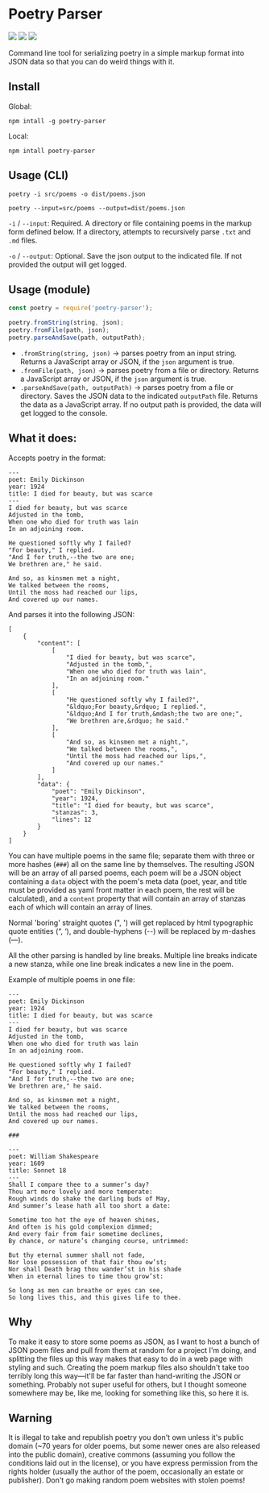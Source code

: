 # Poetry Parser

![](https://api.travis-ci.org/ChapelR/poetry-parser.svg?branch=master) [![](https://coveralls.io/repos/github/ChapelR/poetry-parser/badge.svg?branch=master)](https://coveralls.io/github/ChapelR/poetry-parser?branch=master) ![](https://img.shields.io/github/package-json/v/chapelr/poetry-parser.svg)

Command line tool for serializing poetry in a simple markup format into JSON data so that you can do weird things with it.

## Install

Global:

```
npm intall -g poetry-parser
```

Local:

```
npm intall poetry-parser
```

## Usage (CLI)

```
poetry -i src/poems -o dist/poems.json
```

```
poetry --input=src/poems --output=dist/poems.json
```

`-i` / `--input`: Required. A directory or file containing poems in the markup form defined below. If a directory, attempts to recursively parse `.txt` and `.md` files.

`-o` / `--output`: Optional. Save the json output to the indicated file. If not provided the output will get logged.

## Usage (module)

```javascript
const poetry = require('poetry-parser');

poetry.fromString(string, json);
poetry.fromFile(path, json);
poetry.parseAndSave(path, outputPath);
```

- `.fromString(string, json)` -> parses poetry from an input string. Returns a JavaScript array or JSON, if the `json` argument is true.
- `.fromFile(path, json)` -> parses poetry from a file or directory. Returns a JavaScript array or JSON, if the `json` argument is true.
- `.parseAndSave(path, outputPath)` -> parses poetry from a file or directory. Saves the JSON data to the indicated `outputPath` file. Returns the data as a JavaScript array. If no output path is provided, the data will get logged to the console.

## What it does:

Accepts poetry in the format:

```
---
poet: Emily Dickinson
year: 1924
title: I died for beauty, but was scarce
---
I died for beauty, but was scarce   
Adjusted in the tomb,   
When one who died for truth was lain    
In an adjoining room.   
  
He questioned softly why I failed?
"For beauty," I replied.    
"And I for truth,--the two are one;  
We brethren are," he said.  
  
And so, as kinsmen met a night, 
We talked between the rooms,
Until the moss had reached our lips,    
And covered up our names.
```

And parses it into the following JSON:
```
[
    {
        "content": [
            [
                "I died for beauty, but was scarce",
                "Adjusted in the tomb,",
                "When one who died for truth was lain",
                "In an adjoining room."
            ],
            [
                "He questioned softly why I failed?",
                "&ldquo;For beauty,&rdquo; I replied.",
                "&ldquo;And I for truth,&mdash;the two are one;",
                "We brethren are,&rdquo; he said."
            ],
            [
                "And so, as kinsmen met a night,",
                "We talked between the rooms,",
                "Until the moss had reached our lips,",
                "And covered up our names."
            ]
        ],
        "data": {
            "poet": "Emily Dickinson",
            "year": 1924,
            "title": "I died for beauty, but was scarce",
            "stanzas": 3,
            "lines": 12
        }
    }
]
```

You can have multiple poems in the same file; separate them with three or more hashes (`###`) all on the same line by themselves. The resulting JSON will be an array of all parsed poems, each poem will be a JSON object containing a `data` object with the poem's meta data (poet, year, and title must be provided as yaml front matter in each poem, the rest will be calculated), and a `content` property that will contain an array of stanzas each of which will contain an array of lines.

Normal 'boring' straight quotes (", ') will get replaced by html typographic quote entities (&ldquo;, &lsquo;), and double-hyphens (--) will be replaced by m-dashes (&mdash;).

All the other parsing is handled by line breaks. Multiple line breaks indicate a new stanza, while one line break indicates a new line in the poem.

Example of multiple poems in one file:

```
---
poet: Emily Dickinson
year: 1924
title: I died for beauty, but was scarce
---
I died for beauty, but was scarce   
Adjusted in the tomb,   
When one who died for truth was lain    
In an adjoining room.   
  
He questioned softly why I failed?
"For beauty," I replied.    
"And I for truth,--the two are one;  
We brethren are," he said.  
  
And so, as kinsmen met a night, 
We talked between the rooms,
Until the moss had reached our lips,    
And covered up our names.

###

---
poet: William Shakespeare
year: 1609
title: Sonnet 18
---
Shall I compare thee to a summer’s day?
Thou art more lovely and more temperate:
Rough winds do shake the darling buds of May,
And summer’s lease hath all too short a date:

Sometime too hot the eye of heaven shines,
And often is his gold complexion dimmed;
And every fair from fair sometime declines,
By chance, or nature’s changing course, untrimmed:

But thy eternal summer shall not fade,
Nor lose possession of that fair thou ow’st;
Nor shall Death brag thou wander’st in his shade
When in eternal lines to time thou grow’st:

So long as men can breathe or eyes can see,
So long lives this, and this gives life to thee.
```

## Why

To make it easy to store some poems as JSON, as I want to host a bunch of JSON poem files and pull from them at random for a project I'm doing, and splitting the files up this way makes that easy to do in a web page with styling and such. Creating the poem markup files also shouldn't take too terribly long this way&mdash;it'll be far faster than hand-writing the JSON or something. Probably not super useful for others, but I thought someone somewhere may be, like me, looking for something like this, so here it is.

## Warning

It is illegal to take and republish poetry you don't own unless it's public domain (~70 years for older poems, but some newer ones are also released into the public domain), creative commons (assuming you follow the conditions laid out in the license), or you have express permission from the rights holder (usually the author of the poem, occasionally an estate or publisher). Don't go making random poem websites with stolen poems!